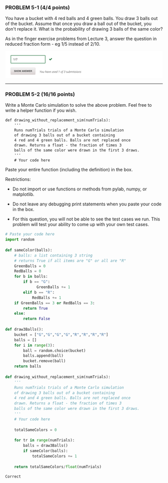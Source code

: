 ### PROBLEM 5-1  (4/4 points)

You have a bucket with 4 red balls and 4 green balls. You draw 3 balls out of the bucket. Assume that once you draw a ball out of the bucket, you don't replace it. What is the probability of drawing 3 balls of the same color?

As in the finger exercise problems from Lecture 3, answer the question in reduced fraction form - eg 1/5 instead of 2/10.

![](./img/q_14.png)

---

### PROBLEM 5-2  (16/16 points)

Write a Monte Carlo simulation to solve the above problem. Feel free to write a helper function if you wish.

    def drawing_without_replacement_sim(numTrials):
        '''
        Runs numTrials trials of a Monte Carlo simulation
        of drawing 3 balls out of a bucket containing
        4 red and 4 green balls. Balls are not replaced once
        drawn. Returns a float - the fraction of times 3 
        balls of the same color were drawn in the first 3 draws.
        '''
        # Your code here 

Paste your entire function (including the definition) in the box.

Restrictions:

- Do not import or use functions or methods from pylab, numpy, or matplotlib.

- Do not leave any debugging print statements when you paste your code in the box.

- For this question, you will not be able to see the test cases we run. This problem will test your ability to come up with your own test cases.

```python
# Paste your code here
import random

def sameColor(balls):
    # balls: a list containing 3 string
    # returns True if all items are "G" or all are "R"
    GreenBalls = 0
    RedBalls = 0
    for b in balls:
        if b == "G":
              GreenBalls += 1
        elif b == "R":
            RedBalls += 1
    if GreenBalls == 3 or RedBalls == 3:
        return True
    else:
        return False  
                      
def draw3Balls():
    bucket = ["G","G","G","G","R","R","R","R"]
    balls = []
    for i in range(3):
        ball = random.choice(bucket)
        balls.append(ball)
        bucket.remove(ball)
    return balls

def drawing_without_replacement_sim(numTrials):
    '''
    Runs numTrials trials of a Monte Carlo simulation
    of drawing 3 balls out of a bucket containing
    4 red and 4 green balls. Balls are not replaced once
    drawn. Returns a float - the fraction of times 3 
    balls of the same color were drawn in the first 3 draws.
    '''
    # Your code here 
    
    totalSameColors = 0
    
    for tr in range(numTrials):
        balls = draw3Balls()
        if sameColor(balls):
            totalSameColors += 1
            
    return totalSameColors/float(numTrials)      
```

	Correct




